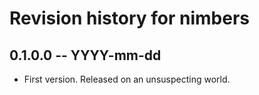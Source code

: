 # Revision history for nimbers

## 0.1.0.0 -- YYYY-mm-dd

* First version. Released on an unsuspecting world.
